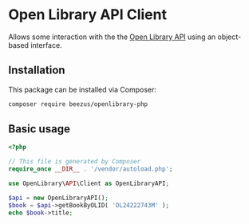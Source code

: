 # **Open Library API Client**

Allows some interaction with the the [Open Library API](http://openlibrary.org/developers/api) using an object-based interface.

## Installation

This package can be installed via Composer:

```bash
composer require beezus/openlibrary-php
```
## Basic usage

```php
<?php

// This file is generated by Composer
require_once __DIR__ . '/vendor/autoload.php';

use OpenLibrary\API\Client as OpenLibraryAPI;

$api = new OpenLibraryAPI();
$book = $api->getBookByOLID( 'OL24222743M' );
echo $book->title;
```
